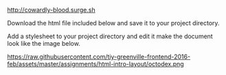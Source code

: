 http://cowardly-blood.surge.sh

Download the html file included below and save it to your project directory.

Add a stylesheet to your project directory and edit it make the document look like the image below.

https://raw.githubusercontent.com/tiy-greenville-frontend-2016-feb/assets/master/assignments/html-intro-layout/octodex.png
